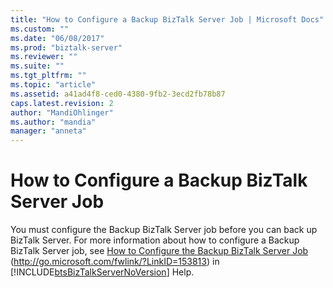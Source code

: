 ```yaml
---
title: "How to Configure a Backup BizTalk Server Job | Microsoft Docs"
ms.custom: ""
ms.date: "06/08/2017"
ms.prod: "biztalk-server"
ms.reviewer: ""
ms.suite: ""
ms.tgt_pltfrm: ""
ms.topic: "article"
ms.assetid: a41ad4f8-ced0-4380-9fb2-3ecd2fb78b87
caps.latest.revision: 2
author: "MandiOhlinger"
ms.author: "mandia"
manager: "anneta"
---
```

# How to Configure a Backup BizTalk Server Job
You must configure the Backup BizTalk Server job before you can back up BizTalk Server. For more information about how to configure a Backup BizTalk Server job, see [How to Configure the Backup BizTalk Server Job](http://go.microsoft.com/fwlink/?LinkID=153813) (<http://go.microsoft.com/fwlink/?LinkID=153813>) in [!INCLUDE[btsBizTalkServerNoVersion](../includes/btsbiztalkservernoversion-md.md)] Help.